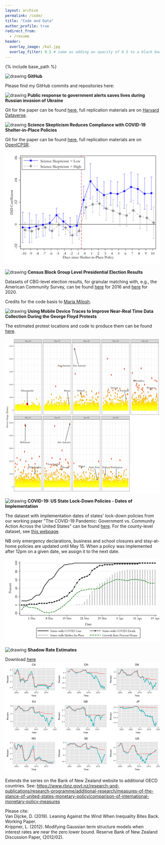 ```yaml
---
layout: archive
permalink: /code/
title: "Code and Data"
author_profile: true
redirect_from:
  - /resume
header:
  overlay_image: /kul.jpg
  overlay_filter: 0.5 # same as adding an opacity of 0.5 to a black background
---
```


{% include base_path %}

<img src="/images/favicon.ico" alt="drawing" width="20"/>  **GitHub** 

Please find my GitHub commits and repositories here:

<div class="github-card" data-github="davidvandijcke" data-width="400" data-height="" data-theme="default"></div>
<script src="//cdn.jsdelivr.net/github-cards/latest/widget.js"></script>

<img src="/images/favicon.ico" alt="drawing" width="20"/>  **Public response to government alerts saves lives during Russian invasion of Ukraine**

Git for the paper can be found [here](https://github.com/Davidvandijcke/ukraine_air_raids), full replication materials are on [Harvard Dataverse](https://doi.org/10.7910/DVN/YH1GJT).


<img src="/images/favicon.ico" alt="drawing" width="20"/>  **Science Skepticism Reduces Compliance with COVID-19 Shelter-in-Place Policies**

Git for the paper can be found [here](https://github.com/Davidvandijcke/science_skepticism_nature_hb), full replication materials are on [OpenICPSR](https://www.openicpsr.org/openicpsr/project/144861).

<img src="../images/county_eventstudy_popweights_5.png" alt="hi" class="inline"/> <br/>

<img src="/images/favicon.ico" alt="drawing" width="20"/>  **Census Block Group Level Presidential Election Results**

Datasets of CBG-level election results, for granular matching with, e.g., the American Community Survey, can be found [here](https://github.com/Davidvandijcke/Census-Block-Group-Level-2016-Presidential-Election-Results) for 2016 and [here](https://github.com/Davidvandijcke/Census-Block-Group-Level-2020-Presidential-Election-Results) for 2020.

Credits for the code basis to [Maria Milosh](https://twitter.com/miloshmk?lang=en). 


<img src="/images/favicon.ico" alt="drawing" width="20"/>  **Using Mobile Device Traces to Improve Near-Real Time Data Collection During the George Floyd Protests**

The estimated protest locations and code to produce them can be found [here](https://github.com/Davidvandijcke/FLOYDTRACES_PUBLIC).

<img src="../images/scatterByDay.jpg" alt="hi" class="inline"/> <br/>


<img src="/images/favicon.ico" alt="drawing" width="20"/>  **COVID-19: US State Lock-Down Policies - Dates of Implementation** 

The dataset with implementation dates of states' lock-down policies from our working paper "The COVID-19 Pandemic: Government vs. Community Action Across the United States" can be found [here](../files/CoronavirusStateTracking_15may_adj.csv). For the county-level dataset, see [this webpage](https://www.naco.org/resources/featured/coronavirus-disease-2019). 

NB only emergency declarations, business and school closures and stay-at-home policies are updated until May 15. When a policy was implemented after 12pm on a given date, we assign it to the next date.

<img src="../images/timeline.jpg" alt="hi" class="inline"/> <br/>


<img src="/images/favicon.ico" alt="drawing" width="20"/>  **Shadow Rate Estimates** 

Download [here](../files/SSR.csv)
<img src="../images/shadowplot.jpg" alt="hi" class="inline"/> <br/>

Extends the series on the Bank of New Zealand website to additional OECD countries. 
See: https://www.rbnz.govt.nz/research-and-publications/research-programme/additional-research/measures-of-the-stance-of-united-states-monetary-policy/comparison-of-international-monetary-policy-measures


Please cite:  <br/>
Van Dijcke, D. (2019). Leaning Against the Wind When Inequality Bites Back. Working Paper.  <br/>
Krippner, L. (2012). Modifying Gaussian term structure models when interest rates are near the zero lower bound. Reserve Bank of New Zealand Discussion Paper, (2012/02).


